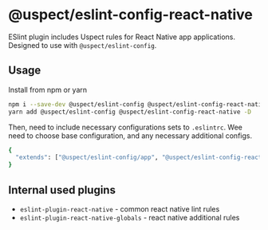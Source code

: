 # @uspect/eslint-config-react-native

ESlint plugin includes Uspect rules for React Native app applications. 
Designed to use with `@uspect/eslint-config`.

## Usage

Install from npm or yarn

```bash
npm i --save-dev @uspect/eslint-config @uspect/eslint-config-react-native
yarn add @uspect/eslint-config @uspect/eslint-config-react-native -D
```

Then, need to include necessary configurations sets to `.eslintrc`. Wee need to choose base configuration, and any
necessary additional configs.

```bash
{
  "extends": ["@uspect/eslint-config/app", "@uspect/eslint-config-react-native"]
}
```

## Internal used plugins

- `eslint-plugin-react-native` - common react native lint rules
- `eslint-plugin-react-native-globals` - react native additional rules

